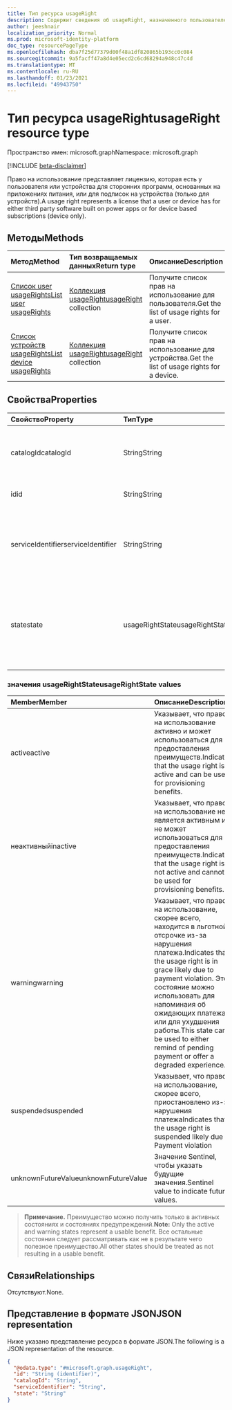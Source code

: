```yaml
---
title: Тип ресурса usageRight
description: Содержит сведения об usageRight, назначенного пользователем или устройством
author: jeeshnair
localization_priority: Normal
ms.prod: microsoft-identity-platform
doc_type: resourcePageType
ms.openlocfilehash: dba7f25d77379d00f48a1df820865b193cc0c084
ms.sourcegitcommit: 9a5facff47a8d4e05ecd2c6cd68294a948c47c4d
ms.translationtype: MT
ms.contentlocale: ru-RU
ms.lasthandoff: 01/23/2021
ms.locfileid: "49943750"
---
```

# <a name="usageright-resource-type"></a><span data-ttu-id="4f843-103">Тип ресурса usageRight</span><span class="sxs-lookup"><span data-stu-id="4f843-103">usageRight resource type</span></span>

<span data-ttu-id="4f843-104">Пространство имен: microsoft.graph</span><span class="sxs-lookup"><span data-stu-id="4f843-104">Namespace: microsoft.graph</span></span>

[!INCLUDE [beta-disclaimer](../../includes/beta-disclaimer.md)]

<span data-ttu-id="4f843-105">Право на использование представляет лицензию, которая есть у пользователя или устройства для сторонних программ, основанных на приложениях питания, или для подписок на устройства (только для устройств).</span><span class="sxs-lookup"><span data-stu-id="4f843-105">A usage right represents a license that a user or device has for either third party software built on power apps or for device based subscriptions (device only).</span></span>

## <a name="methods"></a><span data-ttu-id="4f843-106">Методы</span><span class="sxs-lookup"><span data-stu-id="4f843-106">Methods</span></span>

|<span data-ttu-id="4f843-107">Метод</span><span class="sxs-lookup"><span data-stu-id="4f843-107">Method</span></span>|<span data-ttu-id="4f843-108">Тип возвращаемых данных</span><span class="sxs-lookup"><span data-stu-id="4f843-108">Return type</span></span>|<span data-ttu-id="4f843-109">Описание</span><span class="sxs-lookup"><span data-stu-id="4f843-109">Description</span></span>|
|:---|:---|:---|
|[<span data-ttu-id="4f843-110">Список user usageRights</span><span class="sxs-lookup"><span data-stu-id="4f843-110">List user usageRights</span></span>](../api/user-list-usagerights.md)|<span data-ttu-id="4f843-111">[Коллекция usageRight](../resources/usageright.md)</span><span class="sxs-lookup"><span data-stu-id="4f843-111">[usageRight](../resources/usageright.md) collection</span></span>|<span data-ttu-id="4f843-112">Получите список прав на использование для пользователя.</span><span class="sxs-lookup"><span data-stu-id="4f843-112">Get the list of usage rights for a user.</span></span>|
|[<span data-ttu-id="4f843-113">Список устройств usageRights</span><span class="sxs-lookup"><span data-stu-id="4f843-113">List device usageRights</span></span>](../api/device-list-usagerights.md)|<span data-ttu-id="4f843-114">[Коллекция usageRight](../resources/usageright.md)</span><span class="sxs-lookup"><span data-stu-id="4f843-114">[usageRight](../resources/usageright.md) collection</span></span>|<span data-ttu-id="4f843-115">Получите список прав на использование для устройства.</span><span class="sxs-lookup"><span data-stu-id="4f843-115">Get the list of usage rights for a device.</span></span>|

## <a name="properties"></a><span data-ttu-id="4f843-116">Свойства</span><span class="sxs-lookup"><span data-stu-id="4f843-116">Properties</span></span>

|<span data-ttu-id="4f843-117">Свойство</span><span class="sxs-lookup"><span data-stu-id="4f843-117">Property</span></span>|<span data-ttu-id="4f843-118">Тип</span><span class="sxs-lookup"><span data-stu-id="4f843-118">Type</span></span>|<span data-ttu-id="4f843-119">Описание</span><span class="sxs-lookup"><span data-stu-id="4f843-119">Description</span></span>|
|:---|:---|:---|
|<span data-ttu-id="4f843-120">catalogId</span><span class="sxs-lookup"><span data-stu-id="4f843-120">catalogId</span></span>|<span data-ttu-id="4f843-121">String</span><span class="sxs-lookup"><span data-stu-id="4f843-121">String</span></span>|<span data-ttu-id="4f843-122">ИД продукта, соответствующий правом на использование.</span><span class="sxs-lookup"><span data-stu-id="4f843-122">Product id corresponding to the usage right.</span></span>|
|<span data-ttu-id="4f843-123">id</span><span class="sxs-lookup"><span data-stu-id="4f843-123">id</span></span>|<span data-ttu-id="4f843-124">String</span><span class="sxs-lookup"><span data-stu-id="4f843-124">String</span></span>|<span data-ttu-id="4f843-125">ИД права на использование.</span><span class="sxs-lookup"><span data-stu-id="4f843-125">The id of the usage right.</span></span>|
|<span data-ttu-id="4f843-126">serviceIdentifier</span><span class="sxs-lookup"><span data-stu-id="4f843-126">serviceIdentifier</span></span>|<span data-ttu-id="4f843-127">String</span><span class="sxs-lookup"><span data-stu-id="4f843-127">String</span></span>|<span data-ttu-id="4f843-128">Идентификатор службы, соответствующей правом на использование.</span><span class="sxs-lookup"><span data-stu-id="4f843-128">Identifier of the service corresponding to the usage right.</span></span>|
|<span data-ttu-id="4f843-129">state</span><span class="sxs-lookup"><span data-stu-id="4f843-129">state</span></span>|<span data-ttu-id="4f843-130">usageRightState</span><span class="sxs-lookup"><span data-stu-id="4f843-130">usageRightState</span></span>|<span data-ttu-id="4f843-131">Состояние права на использование.</span><span class="sxs-lookup"><span data-stu-id="4f843-131">The state of the usage right.</span></span> <span data-ttu-id="4f843-132">Возможные значения: `active`, `inactive`, `warning`, `suspended`.</span><span class="sxs-lookup"><span data-stu-id="4f843-132">Possible values are: `active`, `inactive`, `warning`, `suspended`.</span></span>|

### <a name="usagerightstate-values"></a><span data-ttu-id="4f843-133">значения usageRightState</span><span class="sxs-lookup"><span data-stu-id="4f843-133">usageRightState values</span></span> 

| <span data-ttu-id="4f843-134">Member</span><span class="sxs-lookup"><span data-stu-id="4f843-134">Member</span></span>             |  <span data-ttu-id="4f843-135">Описание</span><span class="sxs-lookup"><span data-stu-id="4f843-135">Description</span></span>               |
| :----------------- |  :------------------------ |
|<span data-ttu-id="4f843-136">active</span><span class="sxs-lookup"><span data-stu-id="4f843-136">active</span></span>              | <span data-ttu-id="4f843-137">Указывает, что право на использование активно и может использоваться для предоставления преимуществ.</span><span class="sxs-lookup"><span data-stu-id="4f843-137">Indicates that the usage right is active and can be used for provisioning benefits.</span></span>|
|<span data-ttu-id="4f843-138">неактивный</span><span class="sxs-lookup"><span data-stu-id="4f843-138">inactive</span></span>                | <span data-ttu-id="4f843-139">Указывает, что право на использование не является активным и не может использоваться для предоставления преимуществ.</span><span class="sxs-lookup"><span data-stu-id="4f843-139">Indicates that the usage right is not active and cannot be used for provisioning benefits.</span></span>|
|<span data-ttu-id="4f843-140">warning</span><span class="sxs-lookup"><span data-stu-id="4f843-140">warning</span></span>                | <span data-ttu-id="4f843-141">Указывает, что право на использование, скорее всего, находится в льготной отсрочке из-за нарушения платежа.</span><span class="sxs-lookup"><span data-stu-id="4f843-141">Indicates that the usage right is in grace likely due to payment violation.</span></span> <span data-ttu-id="4f843-142">Это состояние можно использовать для напоминаия об ожидающих платежах или для ухудшения работы.</span><span class="sxs-lookup"><span data-stu-id="4f843-142">This state can be used to either remind of pending payment or offer a degraded experience.</span></span>|
|<span data-ttu-id="4f843-143">suspended</span><span class="sxs-lookup"><span data-stu-id="4f843-143">suspended</span></span>                | <span data-ttu-id="4f843-144">Указывает, что право на использование, скорее всего, приостановлено из-за нарушения платежа</span><span class="sxs-lookup"><span data-stu-id="4f843-144">Indicates that the usage right is suspended likely due to Payment violation</span></span>|
|<span data-ttu-id="4f843-145">unknownFutureValue</span><span class="sxs-lookup"><span data-stu-id="4f843-145">unknownFutureValue</span></span>      | <span data-ttu-id="4f843-146">Значение Sentinel, чтобы указать будущие значения.</span><span class="sxs-lookup"><span data-stu-id="4f843-146">Sentinel value to indicate future values.</span></span> |

><span data-ttu-id="4f843-147">**Примечание.** Преимущество можно получить только в активных состояниях и состояниях предупреждений.</span><span class="sxs-lookup"><span data-stu-id="4f843-147">**Note:** Only the active and warning states represent a usable benefit.</span></span> <span data-ttu-id="4f843-148">Все остальные состояния следует рассматривать как не в результате чего полезное преимущество.</span><span class="sxs-lookup"><span data-stu-id="4f843-148">All other states should be treated as not resulting in a usable benefit.</span></span>



## <a name="relationships"></a><span data-ttu-id="4f843-149">Связи</span><span class="sxs-lookup"><span data-stu-id="4f843-149">Relationships</span></span>

<span data-ttu-id="4f843-150">Отсутствуют.</span><span class="sxs-lookup"><span data-stu-id="4f843-150">None.</span></span>

## <a name="json-representation"></a><span data-ttu-id="4f843-151">Представление в формате JSON</span><span class="sxs-lookup"><span data-stu-id="4f843-151">JSON representation</span></span>

<span data-ttu-id="4f843-152">Ниже указано представление ресурса в формате JSON.</span><span class="sxs-lookup"><span data-stu-id="4f843-152">The following is a JSON representation of the resource.</span></span>
<!-- {
  "blockType": "resource",
  "keyProperty": "id",
  "@odata.type": "microsoft.graph.usageRight",
  "baseType": "",
  "openType": false
}
-->
``` json
{
  "@odata.type": "#microsoft.graph.usageRight",
  "id": "String (identifier)",
  "catalogId": "String",
  "serviceIdentifier": "String",
  "state": "String"
}
```

